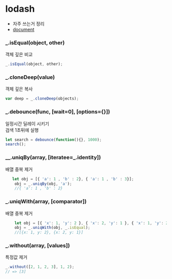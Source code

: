 # lodash

- 자주 쓰는거 정리
- [document](https://lodash.com/docs/4.17.11)

### _.isEqual(object, other)

객체 깊은 비교

``` js
_.isEqual(object, other);
```

### _.cloneDeep(value)

객체 깊은 복사

``` js
var deep = _.cloneDeep(objects);
```

### _.debounce(func, [wait=0], [options={}])

일정시간 딜레이 시키기  
검색 1초뒤에 실행

```js
let search = debounce(function(){}, 1000);
search();
```

### __.uniqBy(array, [iteratee=_.identity])

배열 중복 제거

```js
   let obj = [{ 'a': 1 , 'b' : 2}, { 'a': 1 , 'b' : 3}];
    obj = _.uniqBy(obj, 'a');
    //{ 'a': 1 , 'b' : 2}
```

### _.uniqWith(array, [comparator])

배열 중복 제거

``` js
    let obj = [{ 'x': 1, 'y': 2 }, { 'x': 2, 'y': 1 }, { 'x': 1, 'y': 2 }];
    obj = _.uniqWith(obj, _.isEqual);
    //[{x: 1, y: 2}, {x: 2, y: 1}]
```

### _.without(array, [values])

특정값 제거

```js
_.without([2, 1, 2, 3], 1, 2);
// => [3]
```